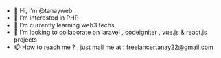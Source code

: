- 👋 Hi, I’m @tanayweb
- 👀 I’m interested in PHP 
- 🌱 I’m currently learning web3 techs 
- 💞️ I’m looking to collaborate on laravel , codeigniter , vue.js & react.js projects
- 📫 How to reach me ? , just mail me at : freelancertanay22@gmail.com

<!---
tanayweb/tanayweb is a ✨ special ✨ repository because its `README.md` (this file) appears on your GitHub profile.
You can click the Preview link to take a look at your changes.
--->
